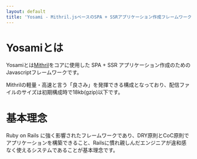 ```yaml
---
layout: default
title: 'Yosami - Mithril.jsベースのSPA + SSRアプリケーション作成フレームワーク'
---
```


# Yosamiとは
Yosamiとは[Mithril](http://mithril-ja.js.org)をコアに使用した SPA + SSR アプリケーション作成のためのJavascriptフレームワークです。

Mithrilの軽量・高速と言う「良さみ」を発揮できる構成となっており、配信ファイルのサイズは初期構成時で18kb(gzip)以下です。

# 基本理念
Ruby on Rails に強く影響されたフレームワークであり、DRY原則とCoC原則でアプリケーションを構築できること、Railsに慣れ親しんだエンジニアが違和感なく使えるシステムであることが基本理念です。
